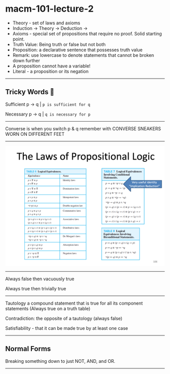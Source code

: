 # macm-101-lecture-2

* Theory - set of laws and axioms
* Induction -> Theory -> Deduction ->
* Axioms - special set of propositions that require no proof. Solid starting point.
* Truth Value: Being truth or false but not both
* Proposition: a declarative sentence that possesses truth value
* Remark: use lowercase to denote statements that cannot be broken down further 
* A proposition cannot have a variable!
* Literal - a proposition or its negation

---

## Tricky Words 🥴

Sufficient p -> q |  ```p is sufficient for q```

Necessary p -> q |   ```q is necessary for p```

---

Converse is when you switch p & q remember with CONVERSE SNEAKERS WORN ON DIFFERENT FEET

---

![](assets/images/logictable.png)

--- 

Always false then vacuously true

Always true then trivially true

---

Tautology a compound statement that is true for all its component statements (Always true on a truth table)

Contradiction: the opposite of a tautology (always false)

Satisfiability - that it can be made true by at least one case

---

## Normal Forms

Breaking something down to just NOT, AND, and OR. 

---
